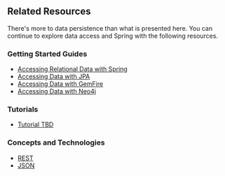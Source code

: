 ## Related Resources

There's more to data persistence than what is presented here. You can continue to explore data access and Spring with the following resources.

### Getting Started Guides

* [Accessing Relational Data with Spring][gs-relational-data-access]
* [Accessing Data with JPA][gs-accessing-data-jpa]
* [Accessing Data with GemFire][gs-accessing-data-gemfire]
* [Accessing Data with Neo4j][gs-accessing-data-neo4j]

[gs-relational-data-access]: /guides/gs/relational-data-access/content
[gs-accessing-data-jpa]: /guides/gs/accessing-data-jpa/content
[gs-accessing-data-gemfire]: /guides/gs/accessing-data-gemfire/content
[gs-accessing-data-neo4j]: /guides/gs/accessing-data-neo4j/content

### Tutorials

* [Tutorial TBD][tut-tbd]

[tut-tbd]: /guides/tutorials/tbd

### Concepts and Technologies

* [REST][u-rest]
* [JSON][u-json]

[u-rest]: /understanding/rest
[u-json]: /understanding/json
